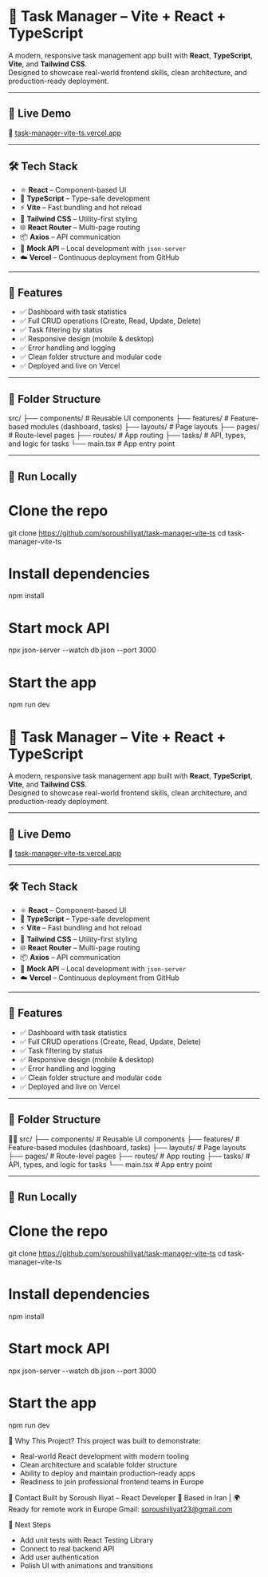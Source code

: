 # 🧠 Task Manager – Vite + React + TypeScript

A modern, responsive task management app built with **React**, **TypeScript**, **Vite**, and **Tailwind CSS**.  
Designed to showcase real-world frontend skills, clean architecture, and production-ready deployment.

---

## 🚀 Live Demo

🔗 [task-manager-vite-ts.vercel.app](https://task-manager-vite-ts.vercel.app)

---

## 🛠️ Tech Stack

- ⚛️ **React** – Component-based UI
- 🧩 **TypeScript** – Type-safe development
- ⚡ **Vite** – Fast bundling and hot reload
- 🎨 **Tailwind CSS** – Utility-first styling
- 🌐 **React Router** – Multi-page routing
- 📦 **Axios** – API communication
- 🧪 **Mock API** – Local development with `json-server`
- ☁️ **Vercel** – Continuous deployment from GitHub

---

## 📱 Features

- ✅ Dashboard with task statistics
- ✅ Full CRUD operations (Create, Read, Update, Delete)
- ✅ Task filtering by status
- ✅ Responsive design (mobile & desktop)
- ✅ Error handling and logging
- ✅ Clean folder structure and modular code
- ✅ Deployed and live on Vercel

---

## 📂 Folder Structure

src/ ├── components/         # Reusable UI components ├── features/           # Feature-based modules (dashboard, tasks) ├── layouts/            # Page layouts ├── pages/              # Route-level pages ├── routes/             # App routing ├── tasks/              # API, types, and logic for tasks └── main.tsx            # App entry point


---

## 🧪 Run Locally


# Clone the repo
git clone https://github.com/soroushiliyat/task-manager-vite-ts
cd task-manager-vite-ts

# Install dependencies
npm install

# Start mock API
npx json-server --watch db.json --port 3000

# Start the app
npm run dev

# 🧠 Task Manager – Vite + React + TypeScript

A modern, responsive task management app built with **React**, **TypeScript**, **Vite**, and **Tailwind CSS**.  
Designed to showcase real-world frontend skills, clean architecture, and production-ready deployment.

---

## 🚀 Live Demo

🔗 [task-manager-vite-ts.vercel.app](https://task-manager-vite-ts.vercel.app)

---

## 🛠️ Tech Stack

- ⚛️ **React** – Component-based UI
- 🧩 **TypeScript** – Type-safe development
- ⚡ **Vite** – Fast bundling and hot reload
- 🎨 **Tailwind CSS** – Utility-first styling
- 🌐 **React Router** – Multi-page routing
- 📦 **Axios** – API communication
- 🧪 **Mock API** – Local development with `json-server`
- ☁️ **Vercel** – Continuous deployment from GitHub

---

## 📱 Features

- ✅ Dashboard with task statistics
- ✅ Full CRUD operations (Create, Read, Update, Delete)
- ✅ Task filtering by status
- ✅ Responsive design (mobile & desktop)
- ✅ Error handling and logging
- ✅ Clean folder structure and modular code
- ✅ Deployed and live on Vercel

---

## 📂 Folder Structure


src/ ├── components/         # Reusable UI components ├── features/           # Feature-based modules (dashboard, tasks) ├── layouts/            # Page layouts ├── pages/              # Route-level pages ├── routes/             # App routing ├── tasks/              # API, types, and logic for tasks └── main.tsx            # App entry point

---

## 🧪 Run Locally


# Clone the repo
git clone https://github.com/soroushiliyat/task-manager-vite-ts
cd task-manager-vite-ts

# Install dependencies
npm install

# Start mock API
npx json-server --watch db.json --port 3000

# Start the app
npm run dev



📌 Why This Project?
This project was built to demonstrate:
- Real-world React development with modern tooling
- Clean architecture and scalable folder structure
- Ability to deploy and maintain production-ready apps
- Readiness to join professional frontend teams in Europe

📧 Contact
Built by Soroush Iliyat – React Developer
📍 Based in Iran | 🌍 Ready for remote work in Europe
Gmail: soroushiliyat23@gmail.com

🏁 Next Steps
- Add unit tests with React Testing Library
- Connect to real backend API
- Add user authentication
- Polish UI with animations and transitions
